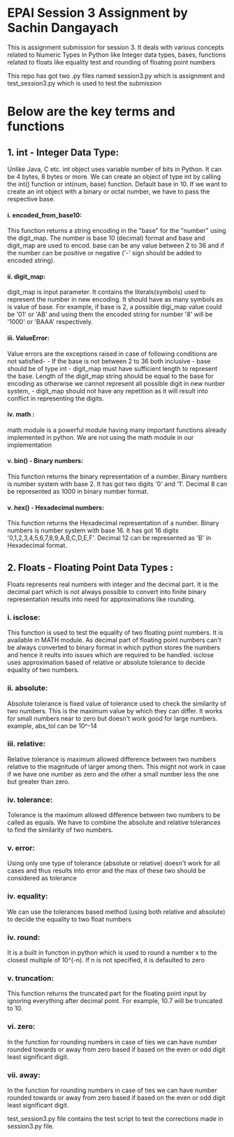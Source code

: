 # EPAI Session 3 Assignment by Sachin Dangayach

This is assignment submission for session 3. It deals with various concepts related to Numeric Types in Python like
Integer data types, bases, functions related to floats like equality test and rounding of floating point numbers  

This repo has got two .py files named session3.py which is assignment and test_session3.py which is
used to test the submission

# Below are the key terms and functions

## 1. int - Integer Data Type: 
Unlike Java, C etc. int object uses variable number of bits in Python. It can be 4 bytes, 8 bytes or more. We can 
create an object of type int by calling the int() function or int(num, base) function. Default base in 10. If we 
want to create an int object with a binary or octal number, we have to pass the respective base.

#### i. encoded_from_base10: 
This function returns a string encoding in the "base" for the "number" using the digit_map. The number is base 10 (decimal)
format and base and digit_map are used to encod. base can be any value between 2 to 36 and if the number can be positive or negative ('-' sign should be added to encoded string).
#### ii. digit_map: 
digit_map is input parameter. It contains the literals(symbols) used to represent the number in new encoding. It should have as many symbols as is value of base. For example, if base is 2, a possible digi_map value could be '01' or 'AB' and using 
them the encoded string for number '8' will be '1000' or 'BAAA' respectively.
#### iii. ValueError: 
Value errors are the exceptions raised in case of following conditions are not satisfied-
    - If the base is not between 2 to 36 both inclusive
    - base should be of type int
    - digit_map must have sufficient length to represent the base. Length of the digit_map string should be equal to the base for encoding as otherwise we cannot represent all possible digit in new nunber system,
    - digit_map should not have any repetition as it will result into conflict in representing the digits.
#### iv.  math :
math module is a powerful module having many important functions already implemented in python. We are not using the math module in our implementation
#### v. bin() - Binary numbers:
This function returns the binary representation of a number. Binary numbers is number system with base 2. It has got two digits '0' and '1'. Decimal 8 can be represented as 1000 in binary number format.
#### v. hex() - Hexadecimal numbers: 
This function returns the Hexadecimal representation of a number. Binary numbers is number system with base 16. It has got 16 digits '0,1,2,3,4,5,6,7,8,9,A,B,C,D,E,F'. Decimal 12 can be represented as 'B' in Hexadecimal format.

## 2. Floats - Floating Point Data Types : 
Floats represents real numbers with integer and the decimal part. It is the decimal part which is not always possible to 
convert into finite binary representation results into need for approximations like rounding.

### i. isclose: 
This function is used to test the equality of two floating point numbers. It is available in MATH module. As decimal part of floating point numbers can't be always converted to binary format in which python stores the numbers and hence it reults into issues which are required to be handled. isclose uses approximation based of relative or absolute tolerance to decide equality of two numbers.
### ii. absolute: 
Absolute tolerance is fixed value of tolerance used to check the similarity of two numbers. This is the maximum value by which they can differ. It works for small numbers near to zero but doesn't work good for large numbers. example, abs_tol can be 10^-14
### iii. relative: 
Relative tolerance is maximum allowed difference between two numbers relative to the magnitude of larger among them. This might not work in case if we have one number as zero and the other a small number less the one but greater than zero.
### iv. tolerance: 
Tolerance is the maximum allowed difference between two numbers to be called as equals. We have to combine the absolute and relative tolerances to find the similarity of two numbers.
### v. error: 
Using only one type of tolerance (absolute or relative) doesn't work for all cases and thus results into error and the max of these two should be considered as tolerance
### iv. equality: 
We can use the tolerances based method (using both relative and absolute) to decide the equality to two float numbers 
### iv. round: 
It is a built in function in python which is used to round a number x to the closest multiple of 10^(-n). If n is not specified, it is defaulted to zero
### v. truncation: 
This function returns the truncated part for the floating point input by ignoring everything after decimal point. For example,
10.7 will be truncated to 10.
### vi. zero: 
In the function for rounding numbers in case of ties we can have number rounded towards or away from zero based if based on the even or odd digit least significant digit.
### vii. away: 
In the function for rounding numbers in case of ties we can have number rounded towards or away from zero based if based on the even or odd digit least significant digit.

test_session3.py file contains the test script to test the corrections made in session3.py file.
